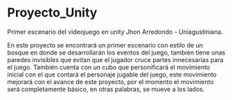 # Proyecto_Unity
Primer escenario del videojuego en unity
 Jhon Arredondo - Uniagustiniana.

En este proyecto se encontrará un primer escenario con estilo de un bosque en donde se desarrollarán los eventos del juego, también tiene unas paredes invisibles que evitan que el jugador cruce partes innecesarias para el juego. También cuenta con un cubo que personificará el movimiento inicial con el que contará el personaje jugable del juego, este movimiento mejorará con el avance de este proyecto, por el momento el movimiento será completamente básico, en otras palabras, se mueve a los lados.
